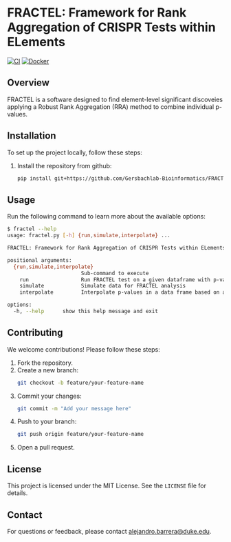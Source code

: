 # FRACTEL: Framework for Rank Aggregation of CRISPR Tests within ELements
[![CI](https://github.com/Gersbachlab-Bioinformatics/FRACTEL/actions/workflows/ci.yml/badge.svg)](https://github.com/Gersbachlab-Bioinformatics/FRACTEL/actions/workflows/ci.yml)
[![Docker](https://github.com/Gersbachlab-Bioinformatics/FRACTEL/actions/workflows/docker-publish.yml/badge.svg)](https://github.com/Gersbachlab-Bioinformatics/FRACTEL/actions/workflows/docker-publish.yml)
## Overview

FRACTEL is a software designed to find element-level significant discoveies applying a Robust Rank Aggregation (RRA) method to combine individual p-values.

## Installation

To set up the project locally, follow these steps:

1. Install the repository from github:
    ```bash
    pip install git+https://github.com/Gersbachlab-Bioinformatics/FRACTEL
    ```

## Usage

Run the following command to learn more about the available options:
```bash
$ fractel --help
usage: fractel.py [-h] {run,simulate,interpolate} ...

FRACTEL: Framework for Rank Aggregation of CRISPR Tests within ELements

positional arguments:
  {run,simulate,interpolate}
                        Sub-command to execute
    run                 Run FRACTEL test on a given dataframe with p-values of grouped elements
    simulate            Simulate data for FRACTEL analysis
    interpolate         Interpolate p-values in a data frame based on a reference data frame

options:
  -h, --help      show this help message and exit
```

## Contributing

We welcome contributions! Please follow these steps:

1. Fork the repository.
2. Create a new branch:
    ```bash
    git checkout -b feature/your-feature-name
    ```
3. Commit your changes:
    ```bash
    git commit -m "Add your message here"
    ```
4. Push to your branch:
    ```bash
    git push origin feature/your-feature-name
    ```
5. Open a pull request.

## License

This project is licensed under the MIT License. See the `LICENSE` file for details.

## Contact

For questions or feedback, please contact alejandro.barrera@duke.edu.
